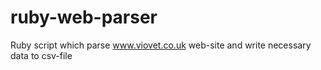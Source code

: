# ruby-web-parser
Ruby script which parse www.viovet.co.uk web-site and write necessary data to csv-file
